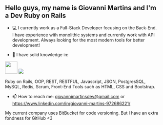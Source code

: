 ## Hello guys, my name is Giovanni Martins and I'm a Dev Ruby on Rails 

- 💻 I currently work as a Full-Stack Developer focusing on the Back-End. I have experience with monolithic systems and currently work with API development. Always looking for the most modern tools for better development! 

- 📓 I have solid knowledge in:
<img src="https://cdn.jsdelivr.net/gh/devicons/devicon/icons/git/git-original.svg" width="40" height="40"/>
<img src="https://cdn.jsdelivr.net/gh/devicons/devicon/icons/bootstrap/bootstrap-original.svg" />
          


Ruby on Rails, OOP, REST, RESTFUL, Javascript, JSON, PostgresSQL, MySQL, Redis, Scrum, Front-End Tools such as HTML, CSS and Bootstrap.
- 📫 How to reach me: giovannimartinsdev@gmail.com or https://www.linkedin.com/in/giovanni-martins-972686221/

My current company uses BitBucket for code versioning. But I have an extra fondness for GitHub <3


